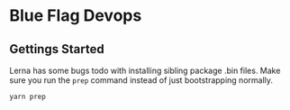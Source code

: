 # Blue Flag Devops


## Gettings Started
Lerna has some bugs todo with installing sibling package .bin files.
Make sure you run the `prep` command instead of just bootstrapping normally.

```
yarn prep
```
 

